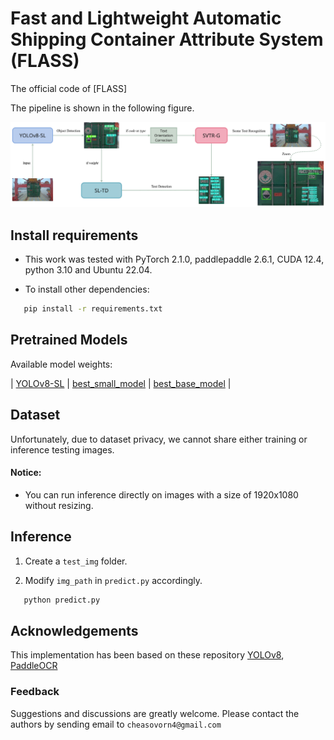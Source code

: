 # Fast and Lightweight Automatic Shipping Container Attribute System (FLASS)

The official code of [FLASS]

The pipeline is shown in the following figure.

![pipeline](src/flass.png)

## Install requirements

- This work was tested with PyTorch 2.1.0, paddlepaddle 2.6.1, CUDA 12.4, python 3.10 and Ubuntu 22.04. 

- To install other dependencies:

```bash
   pip install -r requirements.txt
```
  
## Pretrained Models

Available model weights:

| [YOLOv8-SL](weights/YOLOv8-SL.pt) |   [best_small_model](weights/SL-TD.pt)   | [best_base_model](weights/SVTR-G.pdparams) |

## Dataset

Unfortunately, due to dataset privacy, we cannot share either training or inference testing images.

#### Notice:

- You can run inference directly on images with a size of 1920x1080 without resizing.

## Inference

1. Create a `test_img` folder.

2. Modify `img_path` in `predict.py` accordingly.

```bash
   python predict.py
```


## Acknowledgements

This implementation has been based on these repository [YOLOv8](https://github.com/ultralytics/ultralytics.git), [PaddleOCR](https://github.com/PaddlePaddle/PaddleOCR.git)

### Feedback

Suggestions and discussions are greatly welcome. Please contact the authors by sending email to `cheasovorn4@gmail.com`